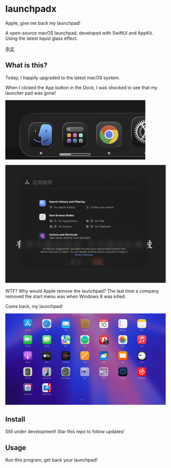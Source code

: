 # launchpadx

Apple, give me back my launchpad!

A open-source macOS launchpad, developed with SwiftUI and AppKit. Using the latest liquid glass effect.

[中文](./README_zh.md)

## What is this?

Today, I happily upgraded to the latest macOS system.

When I clicked the App button in the Dock, I was shocked to see that my launcher pad was gone!

![Dock](./images/dock.png)

![Spotlight](./images/spotlight.png)

WTF? Why would Apple remove the launchpad? The last time a company removed the start menu was when Windows 8 was killed.

Come back, my launchpad!

![Launchpad](./images/launchpad.jpg)

## Install

Still under development! Star this repo to follow updates!

## Usage

Run this program, get back your launchpad!

